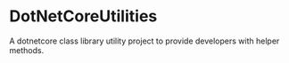 # DotNetCoreUtilities
A dotnetcore class library utility project to provide developers with helper methods.
